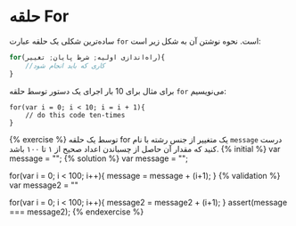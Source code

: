 # حلقه For

ساده‌ترین شکلی یک حلقه عبارت `for` است. نحوه نوشتن آن به شکل زیر است:

```javascript
for(راه‌اندازی اولیه; شرط پایان; تغییر){
    //کاری که باید انجام شود
}
```

برای مثال برای 10 بار اجرای یک دستور توسط حلقه `for` می‌نویسیم:

```
for(var i = 0; i < 10; i = i + 1){
    // do this code ten-times
}
```


{% exercise %}
توسط یک حلقه for یک متغییر از جنس رشته با نام `message` درست کنید که مقدار آن حاصل از چسباندن اعداد صحیح از ۱ تا ۱۰۰ باشد.
{% initial %}
var message = "";
{% solution %}
var message = "";

for(var i = 0; i < 100; i++){
    message = message + (i+1);
}
{% validation %}
var message2 = ""

for(var i = 0; i < 100; i++){
    message2 = message2 + (i+1);
}
assert(message === message2);
{% endexercise %}
